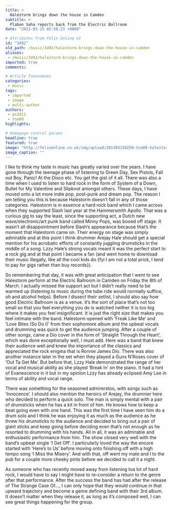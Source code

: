 ```yaml
---
title: >
  Halestorm brings down the house in Camden
subtitle: >
  Plabon Saha reports back from the Electric Ballroom
date: "2013-03-15 02:50:23 +0000"

# Attributes from Felix Online V1
id: "3492"
old_path: /music/3492/halestorm-brings-down-the-house-in-camden
aliases:
 - /music/3492/halestorm-brings-down-the-house-in-camden
imported: true
comments:

# Article Taxonomies
categories:
 - music
tags:
 - imported
 - image
 - multi-author
authors:
 - ps3411
 - tna08
highlights:

# Homepage control params
headline: true
featured: true
image: "http://felixonline.co.uk/img/upload/201303150250-tna08-halestorm_1.jpg"
image_caption: ""
---
```


I like to think my taste in music has greatly varied over the years. I have gone through the teenage phase of listening to Green Day, Sex Pistols, Fall out Boy, Panic! At the Disco etc. You get the gist of it all. There was also a time when I used to listen to hard rock in the form of System of a Down, Bullet for My Valentine and Slipknot amongst others. These days, I have moved onto a lot more indie pop, post-punk and dream pop. The reason I am telling you this is because Halestorm doesn’t fall in any of those categories. Halestorm is in essence a hard rock band which I came across when they supported Slash last year at the Hammersmith Apollo. That was a curious gig to say the least, since the supporting act, a Dutch new wave/electronic/art punk band called Minny Pops, was booed off stage. It wasn’t all disappointment before Slash’s appearance because that’s the moment that Halestorm came on. Their energy on stage was simply admirable and at this point I think drummer Arejay Hale should get a special mention for his acrobatic efforts of constantly juggling drumsticks in the middle of a song. Lzzy Hale’s strong vocals meant it was the perfect start to a rock gig and at that point I became a fan (and went home to download their music illegally, like all the cool kids do {fyi I am not a total prick, I tend to pay for gigs rather than buy records}).

So remembering that day, it was with great anticipation that I went to see Halestorm perform at the Electric Ballroom in Camden on Friday the 8th of March. I actually missed the support act but I didn’t really need to be warmed up (listening to music during the tube ride would normally suffice, oh and alcohol helps). Before I dissect their setlist, I should also say how good Electric Ballroom is as a venue. It’s the sort of place that’s not too small so that you feel everything you do is watched neither it is too big where it makes you feel insignificant. It is just the right size that makes you feel intimate with the band. Halestorm opened with ‘Freak Like Me’ and ‘Love Bites (So Do I)’ from their sophomore album and the upbeat vocals and drumming was quick to get the audience jumping. After a couple of other songs, came a Dio cover in the form of ‘Straight Through the Heart’, which was done exceptionally well, I must add. Here was a band that knew their audience well and knew the importance of the classics and appreciated the rock enigma that is Ronnie James Dio. There was also another instance later in the set when they played a Guns N’Roses cover of ‘Out Ta Get Me’. But before that, Lzzy Hale demonstrated the range of her vocal and musical ability as she played ‘Break In’ on the piano. It had a hint of Evanescence in it but in my opinion Lzzy has already eclipsed Amy Lee in terms of ability and vocal range.

There was something for the seasoned admirerstoo, with songs such as ‘Innocence’. I should also mention the heroics of Arejay, the drummer here who decided to perform a quick solo. The man is simply mental with a pair of drumsticks when he has a kit in front of him. He knows how to keep a beat going even with one hand. This was the first time I have seen him do a drum solo and I think he was enjoying it as much as the audience as he threw his drumsticks to the audience and decided to bring out a pair of giant sticks and keep going before deciding even that’s not enough as he resorted to drumming with his hands. All in all, it was an admirable and enthusiastic performance from him. The show closed very well with the band’s upbeat single ‘I Get Off’. I particularly loved the way the encore started with ‘Here’s to Us’ before moving onto finishing off with a high tempo song ‘I Miss the Misery’. And with that, off went my mate and I to the pub for a couple more cheeky pints before we decided to call it a night.

As someone who has recently moved away from listening toa lot of hard rock, I would have to say I might have to re-consider a return to the genre after that performance. After the success the band has had after the release of The Strange Case Of…, I can only hope that they would continue in that upward trajectory and become a genre defining band with their 3rd album. It doesn’t matter when they release it, as long as it’s composed well, I can see great things happening for the group.
